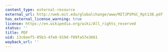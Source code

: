 ```yaml
---
content_type: external-resource
external_url: http://web.mit.edu/globalchange/www/MITJPSPGC_Rpt138.pdf
has_external_license_warning: true
license: https://en.wikipedia.org/wiki/All_rights_reserved
status: ''
title: PDF
uid: 13c6eef5-05b3-4fe8-919d-f09fa57e3661
wayback_url: ''
---
```

